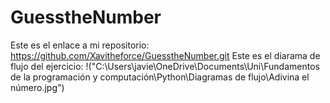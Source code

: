 # GuesstheNumber
Este es el enlace a mi repositorio: https://github.com/Xavitheforce/GuesstheNumber.git
Este es el diarama de flujo del ejercicio: !("C:\Users\javie\OneDrive\Documents\Uni\Fundamentos de la programación y computación\Python\Diagramas de flujo\Adivina el número.jpg")
